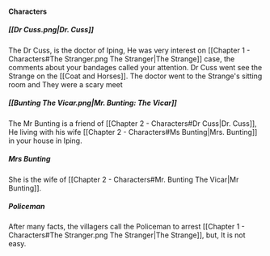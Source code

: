 #### Characters
##### [[Dr Cuss.png|Dr. Cuss]]
The Dr Cuss, is the doctor of Iping, He was very interest on [[Chapter 1 - Characters#The Stranger.png The Stranger|The Strange]] case, the comments about your bandages called your attention. Dr Cuss went see the Strange on the [[Coat and Horses]]. The doctor went to the Strange's sitting room and They were  a scary meet
##### [[Bunting The Vicar.png|Mr. Bunting: The Vicar]]
The Mr Bunting is a friend of [[Chapter 2 - Characters#Dr Cuss|Dr. Cuss]], He living with his wife [[Chapter 2 - Characters#Ms Bunting|Mrs. Bunting]] in your house in Iping.
##### Mrs Bunting
She is the wife of [[Chapter 2 - Characters#Mr. Bunting The Vicar|Mr Bunting]].
##### Policeman
After many facts, the villagers call the Policeman to arrest [[Chapter 1 - Characters#The Stranger.png The Stranger|The Strange]], but, It is not easy.